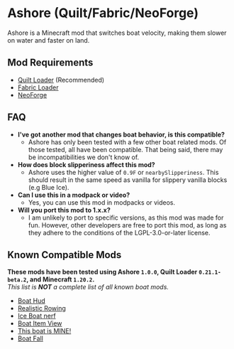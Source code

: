 # Ashore (Quilt/Fabric/NeoForge)  
Ashore is a Minecraft mod that switches boat velocity, making them slower on water and faster on land.    
  
## Mod Requirements  
- [Quilt Loader](https://quiltmc.org/) (Recommended)  
- [Fabric Loader](https://fabricmc.net/)  
- [NeoForge](https://neoforged.net/)  
  
## FAQ  
- **I've got another mod that changes boat behavior, is this compatible?**  
  - Ashore has only been tested with a few other boat related mods. Of those tested, all have been compatible. That being said, there may be incompatibilities we don't know of.  
- **How does block slipperiness affect this mod?**  
  - Ashore uses the higher value of `0.9F` or `nearbySlipperiness`. This should result in the same speed as vanilla for slippery vanilla blocks (e.g Blue Ice).  
- **Can I use this in a modpack or video?**  
  - Yes, you can use this mod in modpacks or videos.  
- **Will you port this mod to 1.x.x?**  
  - I am unlikely to port to specific versions, as this mod was made for fun. However, other developers are free to port this mod, as long as they adhere to the conditions of the LGPL-3.0-or-later license.  
  
## Known Compatible Mods  
**These mods have been tested using Ashore `1.0.0`, Quilt Loader `0.21.1-beta.2`, and Minecraft `1.20.2`.**    
*This list is **NOT** a complete list of all known boat mods.*  
- [Boat Hud](https://modrinth.com/mod/boathud)  
- [Realistic Rowing](https://modrinth.com/mod/realistic-rowing)  
- [Ice Boat nerf](https://modrinth.com/mod/ice-boat-nerf)  
- [Boat Item View](https://modrinth.com/mod/boat-item-view)  
- [This boat is MINE!](https://modrinth.com/mod/this-boat-is-mine)  
- [Boat Fall](https://modrinth.com/mod/boat-fall)  
  